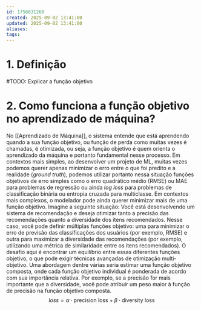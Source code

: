 ```yaml
---
id: 1756831260
created: 2025-09-02 13:41:00
updated: 2025-09-02 13:41:00
aliases:
tags:
---
```

# 1. Definição
#TODO: Explicar a função objetivo
# 2. Como funciona a função objetivo no aprendizado de máquina?
No [[Aprendizado de Máquina]], o sistema entende que está aprendendo quando a sua função objetivo, ou função de perda como muitas vezes é chamadas, é otimizada, ou seja, a função objetivo é quem orienta o aprendizado da máquina e portanto fundamental nesse processo.
Em contextos mais simples, ao desenvolver um projeto de ML, muitas vezes podemos querer apenas minimizar o erro entre o que foi predito e a realidade (*ground truth*), podemos utilizar portanto nessa situação funções objetivos de erro simples como o erro quadrático médio (RMSE) ou MAE para problemas de regressão ou ainda *log loss* para problemas de classificação binária ou entropia cruzada para multiclasse.
Em contextos mais complexos, o modelador pode ainda querer minimizar mais de uma função objetivo. Imagine a seguinte situação:
Você está desenvolvendo um sistema de recomendação e deseja otimizar tanto a precisão das recomendações quanto a diversidade dos itens recomendados. Nesse caso, você pode definir múltiplas funções objetivo: uma para minimizar o erro de previsão das classificações dos usuários (por exemplo, RMSE) e outra para maximizar a diversidade das recomendações (por exemplo, utilizando uma métrica de similaridade entre os itens recomendados). O desafio aqui é encontrar um equilíbrio entre essas diferentes funções objetivo, o que pode exigir técnicas avançadas de otimização multi-objetivo.
Uma abordagem dentre várias seria estimar uma função objetivo composta, onde cada função objetivo individual é ponderada de acordo com sua importância relativa. Por exemplo, se a precisão for mais importante que a diversidade, você pode atribuir um peso maior à função de precisão na função objetivo composta.
$$
loss = \alpha \cdot \text{precision loss} + \beta \cdot \text{diversity loss}
$$